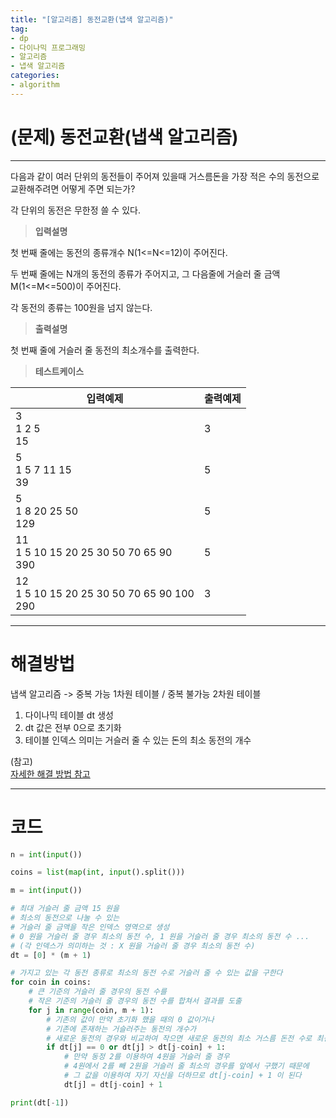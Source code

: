 ```yaml
---
title: "[알고리즘] 동전교환(냅색 알고리즘)"
tag:
- dp
- 다이나믹 프로그래밍
- 알고리즘
- 냅색 알고리즘
categories:
- algorithm
---
```


# (문제) 동전교환(냅색 알고리즘)
---

다음과 같이 여러 단위의 동전들이 주어져 있을때 거스름돈을 가장 적은 수의 동전으로 교환해주려면 어떻게 주면 되는가?

각 단위의 동전은 무한정 쓸 수 있다.


> **입력설명**

첫 번째 줄에는 동전의 종류개수 N(1<=N<=12)이 주어진다.

두 번째 줄에는 N개의 동전의 종류가 주어지고, 그 다음줄에 거슬러 줄 금액 M(1<=M<=500)이 주어진다.

각 동전의 종류는 100원을 넘지 않는다.


> **출력설명**

첫 번째 줄에 거슬러 줄 동전의 최소개수를 출력한다.


> **테스트케이스**
 

| 입력예제 | 출력예제 |
| -------- | -------- | 
| 3<br>1 2 5<br>15 | 3 | 
| 5<br>1 5 7 11 15<br>39 | 5 | 
| 5<br>1 8 20 25 50<br>129 | 5 | 
| 11<br>1 5 10 15 20 25 30 50 70 65 90<br>390 | 5 | 
| 12<br>1 5 10 15 20 25 30 50 70 65 90 100<br>290 | 3 | 

---
# 해결방법

냅색 알고리즘  ->  중복 가능 1차원 테이블 / 중복 불가능 2차원 테이블

1. 다이나믹 테이블 dt 생성
2. dt 값은 전부 0으로 초기화
3. 테이블 인덱스 의미는 거슬러 줄 수 있는 돈의 최소 동전의 개수

(참고)<br>
[자세한 해결 방법 참고](https://cwadven.github.io/algorithm/bag/)

---
# 코드
```python
n = int(input())

coins = list(map(int, input().split()))

m = int(input())

# 최대 거슬러 줄 금액 15 원을
# 최소의 동전으로 나눌 수 있는
# 거슬러 줄 금액을 작은 인덱스 영역으로 생성
# 0 원을 거슬러 줄 경우 최소의 동전 수, 1 원을 거슬러 줄 경우 최소의 동전 수 ...
# (각 인덱스가 의미하는 것 : X 원을 거슬러 줄 경우 최소의 동전 수)
dt = [0] * (m + 1)

# 가지고 있는 각 동전 종류로 최소의 동전 수로 거슬러 줄 수 있는 값을 구한다
for coin in coins:
    # 큰 기준의 거슬러 줄 경우의 동전 수를
    # 작은 기준의 거슬러 줄 경우의 동전 수를 합쳐서 결과를 도출
    for j in range(coin, m + 1):
        # 기존의 값이 만약 초기화 했을 때의 0 값이거나
        # 기존에 존재하는 거슬러주는 동전의 개수가
        # 새로운 동전의 경우와 비교하여 작으면 새로운 동전의 최소 거스름 돈전 수로 최신화 한다.
        if dt[j] == 0 or dt[j] > dt[j-coin] + 1:
            # 만약 동정 2를 이용하여 4원을 거슬러 줄 경우
            # 4원에서 2를 빼 2원을 거슬러 줄 최소의 경우를 앞에서 구했기 때문에
            # 그 값을 이용하여 자기 자신을 더하므로 dt[j-coin] + 1 이 된다
            dt[j] = dt[j-coin] + 1

print(dt[-1])
```
